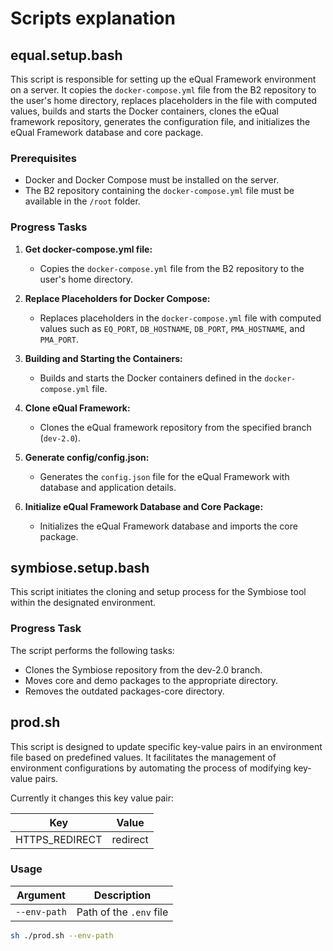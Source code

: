 # Scripts explanation

## equal.setup.bash

This script is responsible for setting up the eQual Framework environment on a server. It copies the `docker-compose.yml` file from the B2 repository to the user's home directory, replaces placeholders in the file with computed values, builds and starts the Docker containers, clones the eQual framework repository, generates the configuration file, and initializes the eQual Framework database and core package.

### Prerequisites

- Docker and Docker Compose must be installed on the server.
- The B2 repository containing the `docker-compose.yml` file must be available in the `/root` folder.

### Progress Tasks

1. **Get docker-compose.yml file:**
   - Copies the `docker-compose.yml` file from the B2 repository to the user's home directory.

2. **Replace Placeholders for Docker Compose:**
   - Replaces placeholders in the `docker-compose.yml` file with computed values such as `EQ_PORT`, `DB_HOSTNAME`, `DB_PORT`, `PMA_HOSTNAME`, and `PMA_PORT`.

3. **Building and Starting the Containers:**
   - Builds and starts the Docker containers defined in the `docker-compose.yml` file.

4. **Clone eQual Framework:**
   - Clones the eQual framework repository from the specified branch (`dev-2.0`).

5. **Generate config/config.json:**
   - Generates the `config.json` file for the eQual Framework with database and application details.

6. **Initialize eQual Framework Database and Core Package:**
   - Initializes the eQual Framework database and imports the core package.

## symbiose.setup.bash

This script initiates the cloning and setup process for the Symbiose tool within the designated environment.

### Progress Task

The script performs the following tasks:

- Clones the Symbiose repository from the dev-2.0 branch.
- Moves core and demo packages to the appropriate directory.
- Removes the outdated packages-core directory.


## prod.sh

This script is designed to update specific key-value pairs in an environment file based on predefined values. It facilitates the management of environment configurations by automating the process of modifying key-value pairs.

Currently it changes this key value pair:

| Key            | Value    |
|----------------|----------|
| HTTPS_REDIRECT | redirect |

### Usage

| Argument            | Description               |
|---------------------|---------------------------|
| ``--env-path``      | Path of the ``.env`` file |

```bash
sh ./prod.sh --env-path 
```

